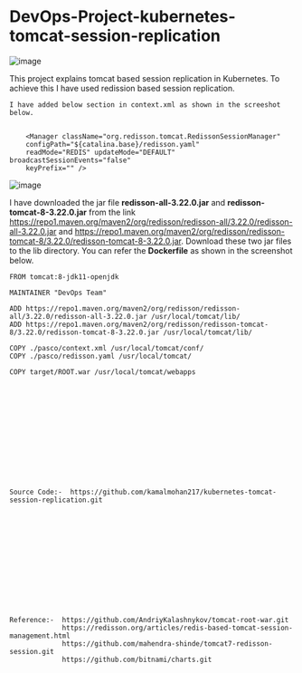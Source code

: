 # DevOps-Project-kubernetes-tomcat-session-replication

![image](https://github.com/user-attachments/assets/5e9d8380-300b-42fc-bf31-a5d4c8940bd1)

This project explains tomcat based session replication in Kubernetes. To achieve this I have used redission based session replication. 
```
I have added below section in context.xml as shown in the screeshot below.


    <Manager className="org.redisson.tomcat.RedissonSessionManager"
    configPath="${catalina.base}/redisson.yaml"
    readMode="REDIS" updateMode="DEFAULT" broadcastSessionEvents="false"
    keyPrefix="" />
```
![image](https://github.com/user-attachments/assets/6bdbb9fa-d260-4695-8b85-063634e3aa37)

I have downloaded the jar file **redisson-all-3.22.0.jar** and **redisson-tomcat-8-3.22.0.jar** from the link https://repo1.maven.org/maven2/org/redisson/redisson-all/3.22.0/redisson-all-3.22.0.jar and https://repo1.maven.org/maven2/org/redisson/redisson-tomcat-8/3.22.0/redisson-tomcat-8-3.22.0.jar. Download these two jar files to the lib directory. You can refer the **Dockerfile** as shown in the screenshot below.
```
FROM tomcat:8-jdk11-openjdk 

MAINTAINER "DevOps Team"

ADD https://repo1.maven.org/maven2/org/redisson/redisson-all/3.22.0/redisson-all-3.22.0.jar /usr/local/tomcat/lib/
ADD https://repo1.maven.org/maven2/org/redisson/redisson-tomcat-8/3.22.0/redisson-tomcat-8-3.22.0.jar /usr/local/tomcat/lib/

COPY ./pasco/context.xml /usr/local/tomcat/conf/
COPY ./pasco/redisson.yaml /usr/local/tomcat/

COPY target/ROOT.war /usr/local/tomcat/webapps
```


<br><br/>
<br><br/>
<br><br/>
<br><br/>
<br><br/>
```
Source Code:-  https://github.com/kamalmohan217/kubernetes-tomcat-session-replication.git
```
<br><br/>
<br><br/>
<br><br/>
<br><br/>
<br><br/>
```
Reference:-  https://github.com/AndriyKalashnykov/tomcat-root-war.git
             https://redisson.org/articles/redis-based-tomcat-session-management.html
             https://github.com/mahendra-shinde/tomcat7-redisson-session.git
             https://github.com/bitnami/charts.git
```
